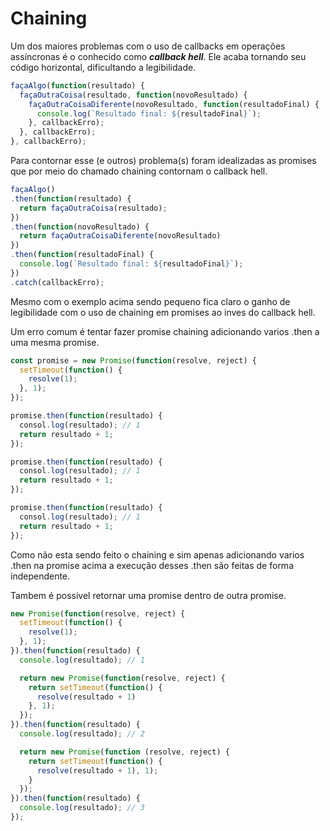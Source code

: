# Chaining

Um dos maiores problemas com o uso de callbacks em operações assíncronas é o conhecido como _**callback hell**_. Ele acaba tornando seu código horizontal, dificultando a legibilidade.

```javascript
façaAlgo(function(resultado) {
  façaOutraCoisa(resultado, function(novoResultado) {
    façaOutraCoisaDiferente(novoResultado, function(resultadoFinal) {
      console.log(`Resultado final: ${resultadoFinal}`);
    }, callbackErro);
  }, callbackErro);
}, callbackErro);
```

Para contornar esse \(e outros\) problema\(s\) foram idealizadas as promises que por meio do chamado chaining contornam o callback hell.

```javascript
façaAlgo()
.then(function(resultado) {
  return façaOutraCoisa(resultado);
})
.then(function(novoResultado) {
  return façaOutraCoisaDiferente(novoResultado)
})
.then(function(resultadoFinal) {
  console.log(`Resultado final: ${resultadoFinal}`);
})
.catch(callbackErro);
```

Mesmo com o exemplo acima sendo pequeno fica claro o ganho de legibilidade com o uso de chaining em promises ao inves do callback hell.

Um erro comum é tentar fazer promise chaining adicionando varios .then a uma mesma promise.

```javascript
const promise = new Promise(function(resolve, reject) {
  setTimeout(function() {
    resolve(1);
  }, 1);
});

promise.then(function(resultado) {
  consol.log(resultado); // 1
  return resultado + 1;
});

promise.then(function(resultado) {
  consol.log(resultado); // 1
  return resultado + 1;
});

promise.then(function(resultado) {
  consol.log(resultado); // 1
  return resultado + 1;
});
```

Como não esta sendo feito o chaining e sim apenas adicionando varios .then na promise acima a execução desses .then são feitas de forma independente.

Tambem é possivel retornar uma promise dentro de outra promise.

```javascript
new Promise(function(resolve, reject) {
  setTimeout(function() {
    resolve(1);
  }, 1);
}).then(function(resultado) {
  console.log(resultado); // 1

  return new Promise(function(resolve, reject) {
    return setTimeout(function() {
      resolve(resultado + 1)
    }, 1);
  });
}).then(function(resultado) {
  console.log(resultado); // 2

  return new Promise(function (resolve, reject) {
    return setTimeout(function() {
      resolve(resultado + 1), 1);
    }
  });
}).then(function(resultado) {
  console.log(resultado); // 3
});
```

